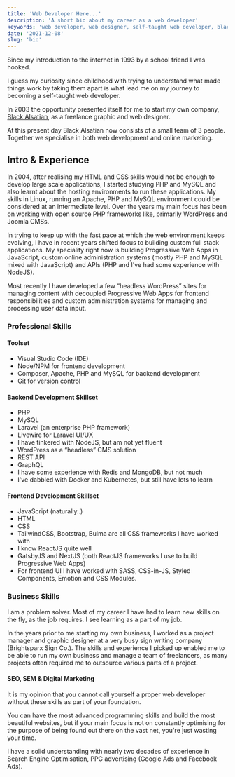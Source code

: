 ```yaml
---
title: 'Web Developer Here...'
description: 'A short bio about my career as a web developer'
keywords: 'web developer, web designer, self-taught web developer, black alsatian'
date: '2021-12-08'
slug: 'bio'
---
```


Since my introduction to the internet in 1993 by a school friend I was hooked.

I guess my curiosity since childhood with trying to understand what made things work by taking them apart is what lead me on my journey to becoming a self-taught web developer.

In 2003 the opportunity presented itself for me to start my own company, [Black Alsatian](http://www.blackalsatian.co.za 'A Web Development & Digital Marketing Consultancy'), as a freelance graphic and web designer.

At this present day Black Alsatian now consists of a small team of 3 people. Together we specialise in both web development and online marketing.

## Intro &amp; Experience

In 2004, after realising my HTML and CSS skills would not be enough to develop large scale applications, I started studying PHP and MySQL and also learnt about the hosting environments to run these applications. My skills in Linux, running an Apache, PHP and MySQL environment could be considered at an intermediate level. Over the years my main focus has been on working with open source PHP frameworks like, primarily WordPress and Joomla CMSs.

In trying to keep up with the fast pace at which the web environment keeps evolving, I have in recent years shifted focus to building custom full stack applications. My speciality right now is building Progressive Web Apps in JavaScript, custom online administration systems (mostly PHP and MySQL mixed with JavaScript) and APIs (PHP and I've had some experience with NodeJS).

Most recently I have developed a few “headless WordPress” sites for managing content with decoupled Progressive Web Apps for frontend responsibilities and custom administration systems for managing and processing user data input.

### Professional Skills

#### Toolset

- Visual Studio Code (IDE)
- Node/NPM for frontend development
- Composer, Apache, PHP and MySQL for backend development
- Git for version control

#### Backend Development Skillset

- PHP
- MySQL
- Laravel (an enterprise PHP framework)
- Livewire for Laravel UI/UX
- I have tinkered with NodeJS, but am not yet fluent
- WordPress as a “headless” CMS solution
- REST API
- GraphQL
- I have some experience with Redis and MongoDB, but not much
- I've dabbled with Docker and Kubernetes, but still have lots to learn

#### Frontend Development Skillset

- JavaScript (naturally..)
- HTML
- CSS
- TailwindCSS, Bootstrap, Bulma are all CSS frameworks I have worked with
- I know ReactJS quite well
- GatsbyJS and NextJS (both ReactJS frameworks I use to build Progressive Web Apps)
- For frontend UI I have worked with SASS, CSS-in-JS, Styled Components, Emotion and CSS Modules.

### Business Skills

I am a problem solver. Most of my career I have had to learn new skills on the fly, as the job requires. I see learning as a part of my job.

In the years prior to me starting my own business, I worked as a project manager and graphic designer at a very busy sign writing company (Brightsparx Sign Co.). The skills and experience I picked up enabled me to be able to run my own business and manage a team of freelancers, as many projects often required me to outsource various parts of a project.

#### SEO, SEM &amp; Digital Marketing

It is my opinion that you cannot call yourself a proper web developer without these skills as part of your foundation.

You can have the most advanced programming skills and build the most beautiful websites, but if your main focus is not on constantly optimising for the purpose of being found out there on the vast net, you're just wasting your time.

I have a solid understanding with nearly two decades of experience in Search Engine Optimisation, PPC advertising (Google Ads and Facebook Ads).
